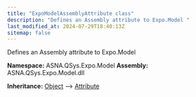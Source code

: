 ```yaml
---
title: "ExpoModelAssemblyAttribute class"
description: "Defines an Assembly attribute to Expo.Model "
last_modified_at: 2024-07-29T18:40:13Z
sitemap: false
---
```


Defines an Assembly attribute to Expo.Model

**Namespace:** ASNA.QSys.Expo.Model
**Assembly:** ASNA.QSys.Expo.Model.dll

**Inheritance:** [Object](https://docs.microsoft.com/en-us/dotnet/api/system.object) --> [Attribute](https://docs.microsoft.com/en-us/dotnet/api/system.attribute)
<br>
<br>
